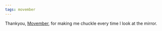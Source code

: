 ```yaml
---
tags: movember
---
```


Thankyou, [Movember](http://us.movember.com/), for making me chuckle every time I look at the mirror.
